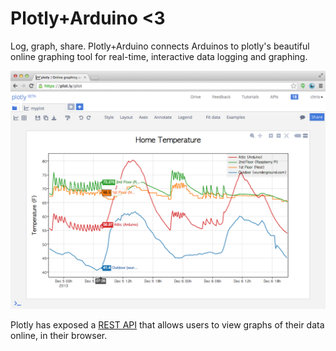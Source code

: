 Plotly+Arduino <3
==

Log, graph, share. Plotly+Arduino connects Arduinos to plotly's beautiful online graphing tool for real-time, interactive data logging and graphing.

![Plotly-Arduino library graph](readme_images/flann321.png)


Plotly has exposed a [REST API](https://plot.ly/api) that allows users to view graphs of their data online, in their browser.

